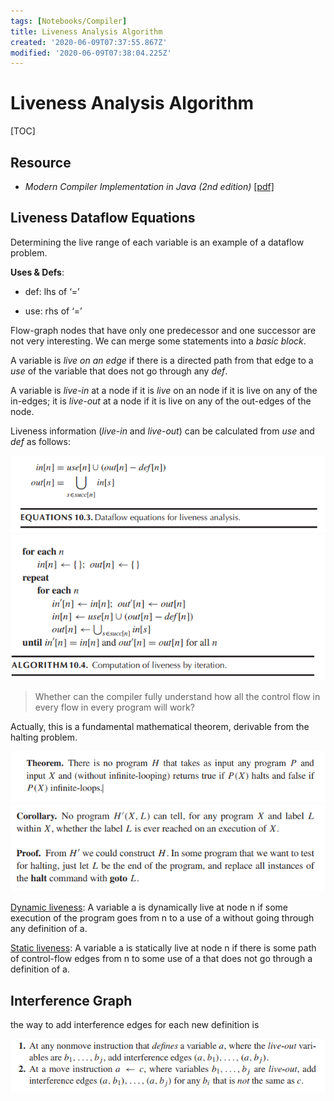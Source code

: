 ```yaml
---
tags: [Notebooks/Compiler]
title: Liveness Analysis Algorithm
created: '2020-06-09T07:37:55.867Z'
modified: '2020-06-09T07:38:04.225Z'
---
```


# Liveness Analysis Algorithm

[TOC]

## Resource

- *Modern Compiler Implementation in Java (2nd edition)* [[pdf]](https://eden.dei.uc.pt/~amilcar/pdf/CompilerInJava.pdf)

## Liveness Dataflow Equations

Determining the live range of each variable is an example of a dataflow problem. 

**Uses & Defs**:

- def: lhs of ‘=’

- use: rhs of ‘=’

Flow-graph nodes that have only one predecessor and one successor are not very interesting. We can merge some statements into a *basic block*.

A variable is *live on an edge* if there is a directed path from that edge to a *use* of the variable that does not go through any *def*.

A variable is *live-in* at a node if it is *live* on an node if it is live on any of the in-edges; it is *live-out* at a node if it is live on any of the out-edges of the node.

Liveness information (*live-in* and *live-out*) can be calculated from *use* and *def* as follows: 

 <img src="./Liveness Analysis Algorithm.assets/image-20200609155315257.png" alt="image-20200609155315257" /> 

 <img src="./Liveness Analysis Algorithm.assets/image-20200609155329758.png" alt="image-20200609155329758" /> 



> Whether can the compiler fully understand how all the control flow in every flow in every program will work?

Actually, this is a fundamental mathematical theorem, derivable from the halting problem.

 <img src="./Liveness Analysis Algorithm.assets/image-20200609161845315.png" alt="image-20200609161845315" /> 

 <img src="./Liveness Analysis Algorithm.assets/image-20200609162447135.png" alt="image-20200609162447135" /> 

<u>Dynamic liveness</u>: A variable a is dynamically live at node n if some execution
of the program goes from n to a use of a without going through any definition
of a.

<u>Static liveness</u>: A variable a is statically live at node n if there is some path
of control-flow edges from n to some use of a that does not go through a
definition of a. 

## Interference Graph

the way to add interference edges for each new definition is

 <img src="./Liveness Analysis Algorithm.assets/image-20200609163443129.png" alt="image-20200609163443129" /> 